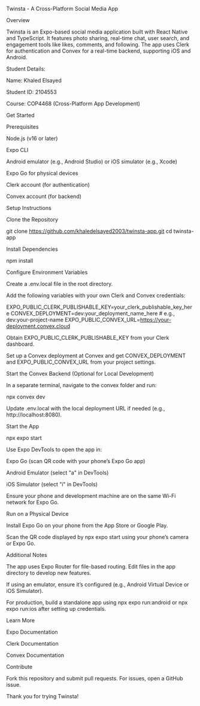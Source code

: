 Twinsta - A Cross-Platform Social Media App

Overview

Twinsta is an Expo-based social media application built with React Native and TypeScript. It features photo sharing, real-time chat, user search, and engagement tools like likes, comments, and following. The app uses Clerk for authentication and Convex for a real-time backend, supporting iOS and Android.

Student Details:





Name: Khaled Elsayed



Student ID: 2104553



Course: COP4468 (Cross-Platform App Development)

Get Started

Prerequisites





Node.js (v16 or later)



Expo CLI



Android emulator (e.g., Android Studio) or iOS simulator (e.g., Xcode)



Expo Go for physical devices



Clerk account (for authentication)



Convex account (for backend)

Setup Instructions





Clone the Repository

git clone https://github.com/khaledelsayed2003/twinsta-app.git
cd twinsta-app



Install Dependencies

npm install



Configure Environment Variables





Create a .env.local file in the root directory.



Add the following variables with your own Clerk and Convex credentials:

EXPO_PUBLIC_CLERK_PUBLISHABLE_KEY=your_clerk_publishable_key_here
CONVEX_DEPLOYMENT=dev:your_deployment_name_here # e.g., dev:your-project-name
EXPO_PUBLIC_CONVEX_URL=https://your-deployment.convex.cloud



Obtain EXPO_PUBLIC_CLERK_PUBLISHABLE_KEY from your Clerk dashboard.



Set up a Convex deployment at Convex and get CONVEX_DEPLOYMENT and EXPO_PUBLIC_CONVEX_URL from your project settings.



Start the Convex Backend (Optional for Local Development)





In a separate terminal, navigate to the convex folder and run:

npx convex dev



Update .env.local with the local deployment URL if needed (e.g., http://localhost:8080).



Start the App

npx expo start





Use Expo DevTools to open the app in:





Expo Go (scan QR code with your phone’s Expo Go app)



Android Emulator (select "a" in DevTools)



iOS Simulator (select "i" in DevTools)



Ensure your phone and development machine are on the same Wi-Fi network for Expo Go.



Run on a Physical Device





Install Expo Go on your phone from the App Store or Google Play.



Scan the QR code displayed by npx expo start using your phone’s camera or Expo Go.

Additional Notes





The app uses Expo Router for file-based routing. Edit files in the app directory to develop new features.



If using an emulator, ensure it’s configured (e.g., Android Virtual Device or iOS Simulator).



For production, build a standalone app using npx expo run:android or npx expo run:ios after setting up credentials.

Learn More





Expo Documentation



Clerk Documentation



Convex Documentation

Contribute

Fork this repository and submit pull requests. For issues, open a GitHub issue.



Thank you for trying Twinsta!



































































































<!-- # Welcome to Twinsta app 👋

This is an [Expo](https://expo.dev) project created with [`create-expo-app`](https://www.npmjs.com/package/create-expo-app).

## Get started

1. Install dependencies

   ```bash
   npm install
   ```

2. Start the app

   ```bash
    npx expo start
   ```

In the output, you'll find options to open the app in a

- [development build](https://docs.expo.dev/develop/development-builds/introduction/)
- [Android emulator](https://docs.expo.dev/workflow/android-studio-emulator/)
- [iOS simulator](https://docs.expo.dev/workflow/ios-simulator/)
- [Expo Go](https://expo.dev/go), a limited sandbox for trying out app development with Expo

You can start developing by editing the files inside the **app** directory. This project uses [file-based routing](https://docs.expo.dev/router/introduction).

## Get a fresh project

When you're ready, run:

```bash
npm run reset-project
```

This command will move the starter code to the **app-example** directory and create a blank **app** directory where you can start developing.

## Learn more

To learn more about developing your project with Expo, look at the following resources:

- [Expo documentation](https://docs.expo.dev/): Learn fundamentals, or go into advanced topics with our [guides](https://docs.expo.dev/guides).
- [Learn Expo tutorial](https://docs.expo.dev/tutorial/introduction/): Follow a step-by-step tutorial where you'll create a project that runs on Android, iOS, and the web.

## Join the community

Join our community of developers creating universal apps.

- [Expo on GitHub](https://github.com/expo/expo): View our open source platform and contribute.
- [Discord community](https://chat.expo.dev): Chat with Expo users and ask questions. -->
